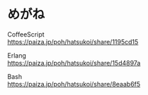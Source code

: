 めがね
======


CoffeeScript  
https://paiza.jp/poh/hatsukoi/share/1195cd15  
  
  
Erlang  
https://paiza.jp/poh/hatsukoi/share/15d4897a  
  
  
Bash  
https://paiza.jp/poh/hatsukoi/share/8eaab6f5  
